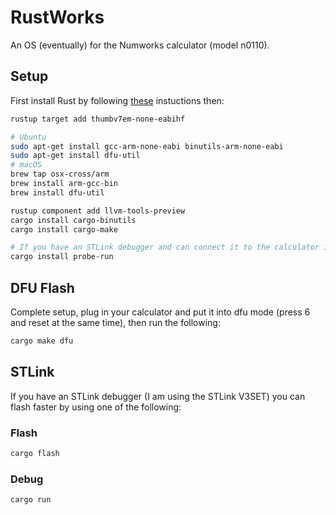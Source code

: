# RustWorks

An OS (eventually) for the Numworks calculator (model n0110).

## Setup

First install Rust by following [these](https://www.rust-lang.org/tools/install) instuctions then:

```zsh
rustup target add thumbv7em-none-eabihf

# Ubuntu
sudo apt-get install gcc-arm-none-eabi binutils-arm-none-eabi 
sudo apt-get install dfu-util
# macOS
brew tap osx-cross/arm
brew install arm-gcc-bin
brew install dfu-util

rustup component add llvm-tools-preview
cargo install cargo-binutils
cargo install cargo-make

# If you have an STLink debugger and can connect it to the calculator install `probe-run` for faster flashing and easy debugging.
cargo install probe-run
```

## DFU Flash

Complete setup, plug in your calculator and put it into dfu mode (press 6 and reset at the same time), then run the following:

```zsh
cargo make dfu
```

## STLink

If you have an STLink debugger (I am using the STLink V3SET) you can flash faster by using one of the following:

### Flash
```zsh
cargo flash
```

### Debug
```zsh
cargo run
```

